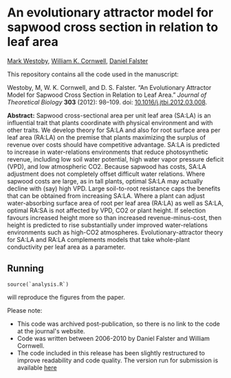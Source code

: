 # An evolutionary attractor model for sapwood cross section in relation to leaf area

[ Mark Westoby](http://bio.mq.edu.au/research/groups/ecology//westoby/mark.htm),
[William K. Cornwell](http://www.phylodiversity.net/wcornwell/),
[Daniel Falster](http://danielfalster.com/)

This repository contains all the code used in the manuscript:

Westoby, M, W. K. Cornwell, and D. S. Falster. “An Evolutionary Attractor Model for Sapwood Cross Section in Relation to Leaf Area.” *Journal of Theoretical Biology* **303** (2012): 98–109. doi: [10.1016/j.jtbi.2012.03.008](http://doi.org/10.1016/j.jtbi.2012.03.008).

**Abstract:** Sapwood cross-sectional area per unit leaf area (SA:LA) is an influential trait that plants coordinate with physical environment and with other traits. We develop theory for SA:LA and also for root surface area per leaf area (RA:LA) on the premise that plants maximizing the surplus of revenue over costs should have competitive advantage. SA:LA is predicted to increase in water-relations environments that reduce photosynthetic revenue, including low soil water potential, high water vapor pressure deficit (VPD), and low atmospheric CO2. Because sapwood has costs, SA:LA adjustment does not completely offset difficult water relations. Where sapwood costs are large, as in tall plants, optimal SA:LA may actually decline with (say) high VPD. Large soil-to-root resistance caps the benefits that can be obtained from increasing SA:LA. Where a plant can adjust water-absorbing surface area of root per leaf area (RA:LA) as well as SA:LA, optimal RA:SA is not affected by VPD, CO2 or plant height. If selection favours increased height more so than increased revenue-minus-cost, then height is predicted to rise substantially under improved water-relations environments such as high-CO2 atmospheres. Evolutionary-attractor theory for SA:LA and RA:LA complements models that take whole-plant conductivity per leaf area as a parameter.

## Running

```
source(`analysis.R`)
```

will reproduce the figures from the paper.

Please note:

- This code was archived post-publication, so there is no link to the code at the journal's website.
- Code was written between 2006-2010 by Daniel Falster and William Cornwell.
- The code included in this release has been slightly restructured to improve readability and code quality. The version run for submission is available [here](https://github.com/dfalster/Westoby_2012_JTB_sapwood_model/commit/20215f539f78f7ecc73635e41844032cdea6c92b)

